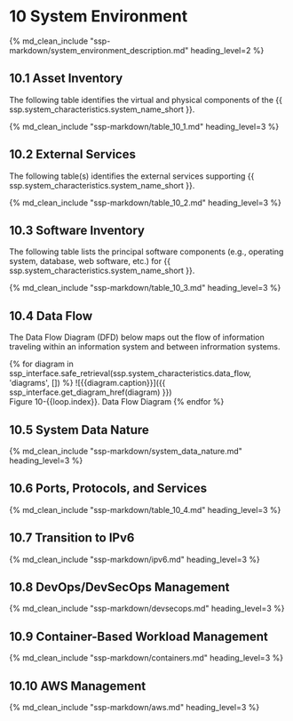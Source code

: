 # 10 System Environment

{% md_clean_include "ssp-markdown/system_environment_description.md" heading_level=2 %}

## 10.1 Asset Inventory

The following table identifies the virtual and physical components of the {{ ssp.system_characteristics.system_name_short }}.

{% md_clean_include "ssp-markdown/table_10_1.md" heading_level=3 %}

## 10.2 External Services

The following table(s) identifies the external services supporting {{ ssp.system_characteristics.system_name_short }}.

{% md_clean_include "ssp-markdown/table_10_2.md" heading_level=3 %}

## 10.3 Software Inventory

The following table lists the principal software components (e.g., operating system, database, web software, etc.) for {{ ssp.system_characteristics.system_name_short }}.

{% md_clean_include "ssp-markdown/table_10_3.md" heading_level=3 %}

## 10.4 Data Flow

<!--
Instructions: In this section describe the flow of data in and out of system boundaries and insert a data flow diagram. If necessary, include multiple data flow diagrams.
Ensure the following elements are incorporated into the data flow diagrams and narratives:
•	Indicate source and destination of data (Is communication crossing DMZs, subnets, to another authorization boundary, external service, internet, etc. Also include whether it is one way inbound, one way outbound, or bi-directional).
•	Identify the ports and protocols planned for use and whether the flows are encrypted.
•	Note any access control mechanisms in place to restrict the flow of authorized traffic between defined and approved endpoints.
•	Clearly identify anywhere Federal data is to be processed, stored, or transmitted
•	 Document any data flow through approved external or internal Continuous Integration systems (CI) and code repositories in flow narratives and SSPP diagrams. Clearly identify data flows for privileged, non-privileged, and customer access.
•	Include data flows associated with BOTs, as applicable, to ensure data flows used by BOTS are depicted.
-->

The Data Flow Diagram (DFD) below maps out the flow of information traveling within an information system and between infrormation systems.

{% for diagram in ssp_interface.safe_retrieval(ssp.system_characteristics.data_flow, 'diagrams', []) %}
![{{diagram.caption}}]({{ ssp_interface.get_diagram_href(diagram) }})
<br/>Figure 10-{{loop.index}}. Data Flow Diagram
{% endfor %}

## 10.5 System Data Nature

{% md_clean_include "ssp-markdown/system_data_nature.md" heading_level=3 %}

## 10.6 Ports, Protocols, and Services

{% md_clean_include "ssp-markdown/table_10_4.md" heading_level=3 %}

## 10.7 Transition to IPv6

{% md_clean_include "ssp-markdown/ipv6.md" heading_level=3 %}

## 10.8 DevOps/DevSecOps Management

{% md_clean_include "ssp-markdown/devsecops.md" heading_level=3 %}

## 10.9 Container-Based Workload Management

{% md_clean_include "ssp-markdown/containers.md" heading_level=3 %}

## 10.10 AWS Management

{% md_clean_include "ssp-markdown/aws.md" heading_level=3 %}
